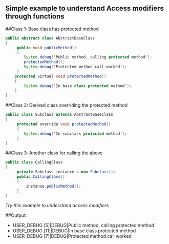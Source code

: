 ## Simple example to understand Access modifiers through functions

##Class 1: Base class has protected method
```Java
public abstract class AbstractBaseClass 
{
     public void publicMethod() 
     {
        System.debug('Public method, calling protected method');
        protectedMethod();
        System.debug('Protected method call worked');
     }
    protected virtual void protectedMethod() 
    {
        System.debug('In base class protected method');
    }
}
```
##Class 2: Derived class overriding the protected method

```java
public class Subclass extends AbstractBaseClass 
{
     protected override void protectedMethod() 
     {
        System.debug('In subclass protected method');
     }
}
```
##Class 3: Another class for calling the above

```java
public class CallingClass 
{
     private Subclass instance = new Subclass();
     public CallingClass() 
     {
         instance.publicMethod();
     }
}
```
*Try this example to understand access modifiers*

##Output:
* USER_DEBUG [5]|DEBUG|Public method, calling protected method
* USER_DEBUG [11]|DEBUG|In base class protected method
* USER_DEBUG [7]|DEBUG|Protected method call worked

